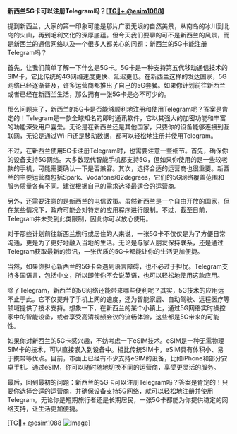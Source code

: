 **新西兰5G卡可以注册Telegram吗？[[TG💪+ @esim1088](https://t.me/s/esim1088)]**

提到新西兰，大家的第一印象可能是那片广袤无垠的自然美景，从南岛的冰川到北岛的火山，再到毛利文化的深厚底蕴。但今天我们要聊的可不是新西兰的风景，而是新西兰的通信网络以及一个很多人都关心的问题：新西兰的5G卡能注册Telegram吗？

首先，让我们简单了解一下什么是5G卡。5G卡是一种支持第五代移动通信技术的SIM卡，它比传统的4G网络速度更快、延迟更低。在新西兰这样的发达国家，5G网络已经逐渐普及，许多运营商都推出了自己的5G套餐。如果你计划前往新西兰或者已经在新西兰生活，那么拥有一张5G卡是必不可少的。

那么问题来了，新西兰的5G卡是否能够顺利地注册和使用Telegram呢？答案是肯定的！Telegram是一款全球知名的即时通讯软件，它以其强大的加密功能和丰富的功能深受用户喜爱。无论是在新西兰还是其他国家，只要你的设备能够连接到互联网，无论是通过Wi-Fi还是移动数据，都可以轻松地注册并使用Telegram。

不过，在新西兰使用5G卡注册Telegram时，也需要注意一些细节。首先，确保你的设备支持5G网络。大多数现代智能手机都支持5G，但如果你使用的是一些较老款的手机，可能需要确认一下是否兼容。其次，选择合适的运营商也很重要。新西兰的主要运营商包括Spark、Vodafone和2degrees，它们的5G网络覆盖范围和服务质量各有不同。建议根据自己的需求选择最适合的运营商。

另外，还需要注意的是新西兰的电信政策。虽然新西兰是一个自由开放的国家，但在某些情况下，政府可能会对特定的应用程序进行限制。不过，截至目前，Telegram并未受到此类限制，因此你可以放心使用。

对于那些计划前往新西兰旅行或居住的人来说，一张5G卡不仅仅是为了方便日常沟通，更是为了更好地融入当地的生活。无论是与家人朋友保持联系，还是通过Telegram获取最新的资讯，一张优质的5G卡都能让你的生活更加便捷。

当然，如果你担心新西兰的5G卡会遇到语言障碍，也不必过于担忧。Telegram支持多国语言，包括中文，所以即使你不会说英语，也可以轻松地使用这款应用。

除了Telegram，新西兰的5G网络还能带来哪些便利呢？其实，5G技术的应用远不止于此。它不仅提升了手机上网的速度，还为智能家居、自动驾驶、远程医疗等领域提供了技术支持。想象一下，在新西兰的某个小镇上，通过5G网络实时操控家中的智能设备，或者享受高清视频会议的流畅体验，这些都是5G带来的可能性。

如果你对新西兰的5G卡感兴趣，不妨考虑一下eSIM技术。eSIM是一种无需物理SIM卡的技术，可以直接嵌入到设备中。相比传统SIM卡，eSIM具有体积小、易于携带等优点。目前，市面上已经有不少支持eSIM的设备，比如iPhone和部分安卓手机。通过eSIM，你可以随时随地切换不同的运营商，享受更灵活的服务。

最后，回到最初的问题：新西兰的5G卡可以注册Telegram吗？答案是肯定的！只要你选择合适的运营商，并确保设备支持5G网络，就可以轻松地注册并使用Telegram。无论你是短期旅行者还是长期居民，一张5G卡都能为你提供稳定的网络支持，让生活更加便捷。

[[TG💪+ @esim1088](https://t.me/s/esim1088) ![Image](https://i.postimg.cc/4NQfJmqS/Snipaste-2025-05-13-00-14-12.png)]